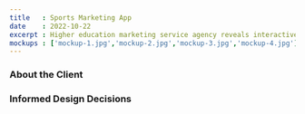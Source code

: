 ```yaml
---
title   : Sports Marketing App 
date    : 2022-10-22
excerpt : Higher education marketing service agency reveals interactive apps for recruiting athletes.
mockups : ['mockup-1.jpg','mockup-2.jpg','mockup-3.jpg','mockup-4.jpg'] 
---
```


### About the Client



### Informed Design Decisions


